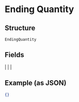 
# Ending Quantity

## Structure

`EndingQuantity`

## Fields

|  |
| 

## Example (as JSON)

```json
{}
```

